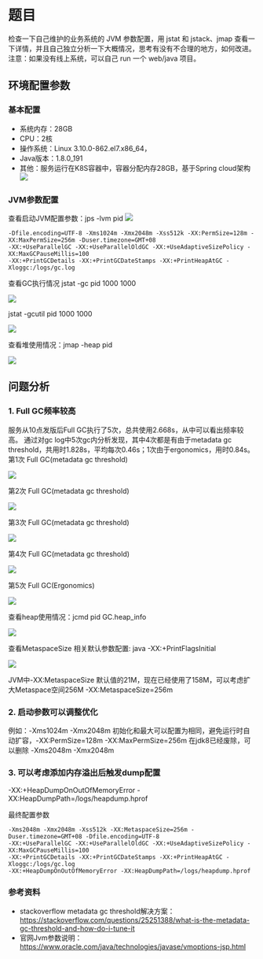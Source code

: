 # 题目
检查一下自己维护的业务系统的 JVM 参数配置，用 jstat 和 jstack、jmap 查看一下详情，并且自己独立分析一下大概情况，思考有没有不合理的地方，如何改进。
注意：如果没有线上系统，可以自己 run 一个 web/java 项目。

## 环境配置参数
### 基本配置
- 系统内存：28GB 
- CPU：2核 
- 操作系统：Linux 3.10.0-862.el7.x86_64，
- Java版本：1.8.0_191
- 其他：服务运行在K8S容器中，容器分配内存28GB，基于Spring cloud架构
![](https://github.com/gerrypang/JAVA-000/blob/main/Week_01/image/free.png)

### JVM参数配置
查看启动JVM配置参数：jps -lvm pid
![](https://github.com/gerrypang/JAVA-000/blob/main/Week_01/image/jps.png)
``` shell 
-Dfile.encoding=UTF-8 -Xms1024m -Xmx2048m -Xss512k -XX:PermSize=128m -XX:MaxPermSize=256m -Duser.timezone=GMT+08 
-XX:+UseParallelGC -XX:+UseParallelOldGC -XX:+UseAdaptiveSizePolicy -XX:MaxGCPauseMillis=100 
-XX:+PrintGCDetails -XX:+PrintGCDateStamps -XX:+PrintHeapAtGC -Xloggc:/logs/gc.log
```

查看GC执行情况
jstat -gc pid 1000 1000

![](https://github.com/gerrypang/JAVA-000/blob/main/Week_01/image/jstat-gc.png)

jstat -gcutil pid 1000 1000

![](https://github.com/gerrypang/JAVA-000/blob/main/Week_01/image/jstat-gcutil.png)

查看堆使用情况：jmap -heap pid

![](https://github.com/gerrypang/JAVA-000/blob/main/Week_01/image/jmap-heap.png)

## 问题分析
### 1. Full GC频率较高
服务从10点发版后Full GC执行了5次，总共使用2.668s，从中可以看出频率较高。
通过对gc log中5次gc内分析发现，其中4次都是有由于metadata gc threshold，共用时1.828s，平均每次0.46s；1次由于ergonomics，用时0.84s。
第1次 Full GC(metadata gc threshold)

![](https://github.com/gerrypang/JAVA-000/blob/main/Week_01/image/full-gc-1-metespace.png)

第2次 Full GC(metadata gc threshold)

![](https://github.com/gerrypang/JAVA-000/blob/main/Week_01/image/full-gc-2-metespace.png)

第3次 Full GC(metadata gc threshold)

![](https://github.com/gerrypang/JAVA-000/blob/main/Week_01/image/full-gc-3-metespace.png)

第4次 Full GC(metadata gc threshold)

![](https://github.com/gerrypang/JAVA-000/blob/main/Week_01/image/full-gc-4-metespace.png)

第5次 Full GC(Ergonomics)

![](https://github.com/gerrypang/JAVA-000/blob/main/Week_01/image/full-gc-5-Ergonomics.png)

查看heap使用情况：jcmd pid GC.heap_info

![](https://github.com/gerrypang/JAVA-000/blob/main/Week_01/image/full-gc-5-Ergonomics.png)

查看MetaspaceSize 相关默认参数配置: java -XX:+PrintFlagsInitial

![](https://github.com/gerrypang/JAVA-000/blob/main/Week_01/image/java-PrintFlagsInitial.png)

JVM中-XX:MetaspaceSize 默认值的21M，现在已经使用了158M，可以考虑扩大Metaspace空间256M
-XX:MetaspaceSize=256m

### 2. 启动参数可以调整优化
例如：-Xms1024m -Xmx2048m 初始化和最大可以配置为相同，避免运行时自动扩容，-XX:PermSize=128m -XX:MaxPermSize=256m 在jdk8已经废除，可以删除
-Xms2048m -Xmx2048m 

### 3. 可以考虑添加内存溢出后触发dump配置
-XX:+HeapDumpOnOutOfMemoryError -XX:HeapDumpPath=/logs/heapdump.hprof


最终配置参数
``` shell
-Xms2048m -Xmx2048m -Xss512k -XX:MetaspaceSize=256m -Duser.timezone=GMT+08 -Dfile.encoding=UTF-8 
-XX:+UseParallelGC -XX:+UseParallelOldGC -XX:+UseAdaptiveSizePolicy -XX:MaxGCPauseMillis=100 
-XX:+PrintGCDetails -XX:+PrintGCDateStamps -XX:+PrintHeapAtGC -Xloggc:/logs/gc.log 
-XX:+HeapDumpOnOutOfMemoryError -XX:HeapDumpPath=/logs/heapdump.hprof
```

### 参考资料
- stackoverflow metadata gc threshold解决方案：https://stackoverflow.com/questions/25251388/what-is-the-metadata-gc-threshold-and-how-do-i-tune-it
- 官网Jvm参数说明：https://www.oracle.com/java/technologies/javase/vmoptions-jsp.html

